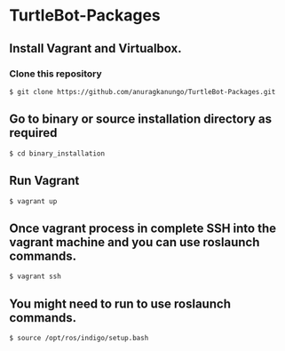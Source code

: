 # TurtleBot-Packages

## Install Vagrant and Virtualbox.

### Clone this repository

``$ git clone https://github.com/anuragkanungo/TurtleBot-Packages.git``

## Go to binary or source installation directory as required

``$ cd binary_installation``

## Run Vagrant

``$ vagrant up``

## Once vagrant process in complete SSH into the vagrant machine and you can use roslaunch commands.

``$ vagrant ssh``

## You might need to run to use roslaunch commands.

```$ source /opt/ros/indigo/setup.bash```
